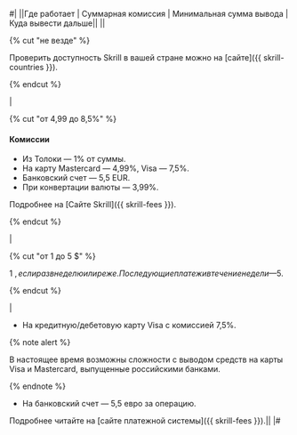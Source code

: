 #|
||Где работает | Суммарная комиссия | Минимальная сумма вывода | Куда вывести дальше||
||

{% cut "не везде" %}

Проверить доступность Skrill в вашей стране можно на [сайте]({{ skrill-countries }}).

{% endcut %}

 | 

{% cut "от 4,99 до 8,5%" %}

#### Комиссии

- Из Толоки — 1% от суммы.
- На карту Mastercard — 4,99%, Visa — 7,5%.
- Банковский счет — 5,5 EUR.
- При конвертации валюты — 3,99%.

Подробнее на [Сайте Skrill]({{ skrill-fees }}).

{% endcut %} 

| 

{% cut "от 1 до 5 $" %}

1 $, если раз в неделю или реже. Последующие платежи в течение недели — 5 $.

{% endcut %} 

|
 - На кредитную/дебетовую карту Visa с комиссией 7,5%.
    
  {% note alert %}
    
  В настоящее время возможны сложности с выводом средств на карты Visa и Mastercard, выпущенные российскими банками.
    
  {% endnote %}
    
- На банковский счет — 5,5 евро за операцию.
    

Подробнее читайте на [сайте платежной системы]({{ skrill-fees }}).||
|#

